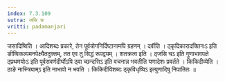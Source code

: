 ```yaml
---
index: 7.3.109
sutra: जसि च
vritti: padamanjari
---
```


 जसादिष्विति । आदिशब्दः प्रकारे, तेन पूर्वयोगनिर्दिष्टानामपि ग्रहणम् । दर्वीति । ठ्कृदिकारादक्तिनःऽ इति ङीष्विकल्पमनपेक्ष्यैतदुक्तम्, तत एव तु सिद्धं रूपद्वयम् । शतक्रत्व इति । ठ्जसि चऽ इति गुणाभावपक्षे ठ्प्रथमयोःऽ इति पूर्वसवर्णदीर्घोऽपि ठ्वा च्छन्दसिऽ इति वचनान्न भवतीति यणादेशः प्रवर्तते । किकिदीव्येति । ठाङे नास्त्रियाम्ऽ इति नाभावो न भवति । किकिदीविशब्दः ठ्कृविधृष्विऽ इत्युणादिषु निपातितः ॥